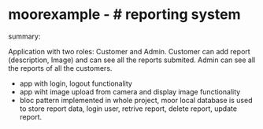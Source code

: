 # moorexample - # reporting system

summary:

Application with two roles: Customer and Admin. Customer can add report (description, Image) and can see all the reports submited. Admin can see all the reports of all the customers.

- app with login, logout functionality 
- app wiht image upload from camera and display image functionality 
- bloc pattern implemented in whole project, moor local database is used to store report data, login user, retrive report, delete report, update report.
